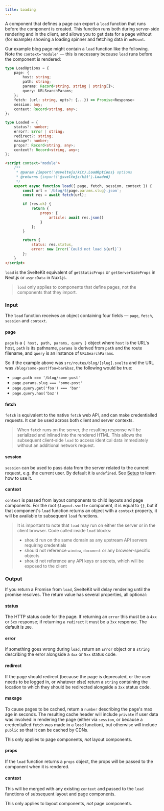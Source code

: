 ```yaml
---
title: Loading
---
```


A component that defines a page can export a `load` function that runs before the component is created. This function runs both during server-side rendering and in the client, and allows you to get data for a page without (for example) showing a loading spinner and fetching data in `onMount`.

Our example blog page might contain a `load` function like the following. Note the `context="module"` — this is necessary because `load` runs before the component is rendered:

```ts
type LoadOptions = {
	page: {
		host: string;
		path: string;
		params: Record<string, string | string[]>;
		query: URLSearchParams;
	};
	fetch: (url: string, opts?: {...}) => Promise<Response>
	session: any;
	context: Record<string, any>;
};

type Loaded = {
	status?: number;
	error?: Error | string;
	redirect?: string;
	maxage?: number;
	props?: Record<string, any>;
	context?: Record<string, any>;
};
```

```html
<script context="module">
	/**
	 * @param {import('@sveltejs/kit).LoadOptions} options
	 * @returns {import('@sveltejs/kit').Loaded}
	 */
	export async function load({ page, fetch, session, context }) {
		const url = `/blog/${page.params.slug}.json`;
		const res = await fetch(url);

		if (res.ok) {
			return {
				props: {
					article: await res.json()
				}
			};
		}

		return {
			status: res.status,
			error: new Error(`Could not load ${url}`)
		};
	}
</script>
```

`load` is the SvelteKit equivalent of `getStaticProps` or `getServerSideProps` in Next.js or `asyncData` in Nuxt.js.

> `load` only applies to components that define pages, not the components that they import.

### Input

The `load` function receives an object containing four fields —  `page`, `fetch`, `session` and `context`.

#### page

`page` is a `{ host, path, params, query }` object where `host` is the URL's host, `path` is its pathname, `params` is derived from `path` and the route filename, and `query` is an instance of `URLSearchParams`.

So if the example above was `src/routes/blog/[slug].svelte` and the URL was `/blog/some-post?foo=bar&baz`, the following would be true:

- `page.path === '/blog/some-post'`
- `page.params.slug === 'some-post'`
- `page.query.get('foo') === 'bar'`
- `page.query.has('baz')`

#### fetch

`fetch` is equivalent to the native `fetch` web API, and can make credentialled requests. It can be used across both client and server contexts.

> When `fetch` runs on the server, the resulting response will be serialized and inlined into the rendered HTML. This allows the subsequent client-side `load` to access identical data immediately without an additional network request.

#### session

`session` can be used to pass data from the server related to the current request, e.g. the current user. By default it is `undefined`. See [Setup](#setup) to learn how to use it.

#### context

`context` is passed from layout components to child layouts and page components. For the root `$layout.svelte` component, it is equal to `{}`, but if that component's `load` function returns an object with a `context` property, it will be available to subsequent `load` functions.

> It is important to note that `load` may run on either the server or in the client browser. Code called inside `load` blocks:
>
> - should run on the same domain as any upstream API servers requiring credentials
> - should not reference `window`, `document` or any browser-specific objects
> - should not reference any API keys or secrets, which will be exposed to the client

### Output

If you return a Promise from `load`, SvelteKit will delay rendering until the promise resolves. The return value has several properties, all optional:

#### status

The HTTP status code for the page. If returning an `error` this must be a `4xx` or `5xx` response; if returning a `redirect` it must be a `3xx` response. The default is `200`.

#### error

If something goes wrong during `load`, return an `Error` object or a `string` describing the error alongside a `4xx` or `5xx` status code.

#### redirect

If the page should redirect (because the page is deprecated, or the user needs to be logged in, or whatever else) return a `string` containing the location to which they should be redirected alongside a `3xx` status code.

#### maxage

To cause pages to be cached, return a `number` describing the page's max age in seconds. The resulting cache header will include `private` if user data was involved in rendering the page (either via `session`, or because a credentialled `fetch` was made in a `load` function), but otherwise will include `public` so that it can be cached by CDNs.

This only applies to page components, _not_ layout components.

#### props

If the `load` function returns a `props` object, the props will be passed to the component when it is rendered.

#### context

This will be merged with any existing `context` and passed to the `load` functions of subsequent layout and page components.

This only applies to layout components, _not_ page components.